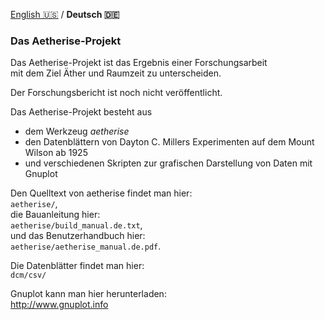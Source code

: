 [English 🇺🇸️](README.md) / **Deutsch 🇩🇪️**

### Das Aetherise-Projekt

Das Aetherise-Projekt ist das Ergebnis einer Forschungsarbeit  
mit dem Ziel Äther und Raumzeit zu unterscheiden.

Der Forschungsbericht ist noch nicht veröffentlicht.

Das Aetherise-Projekt besteht aus
- dem Werkzeug *aetherise*
- den Datenblättern von Dayton C. Millers Experimenten auf dem Mount Wilson ab 1925
- und verschiedenen Skripten zur grafischen Darstellung von Daten mit Gnuplot

Den Quelltext von aetherise findet man hier:  
`aetherise/`,  
die Bauanleitung hier:  
`aetherise/build_manual.de.txt`,  
und das Benutzerhandbuch hier:  
`aetherise/aetherise_manual.de.pdf`.

Die Datenblätter findet man hier:  
`dcm/csv/`

Gnuplot kann man hier herunterladen:  
http://www.gnuplot.info






